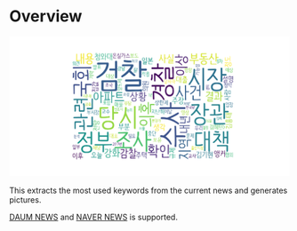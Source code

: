 # Overview
![sample](./docs/sample.png)

This extracts the most used keywords from the current news and generates pictures.

[DAUM NEWS](https://media.daum.net/) and [NAVER NEWS](https://news.naver.com/) is supported.
